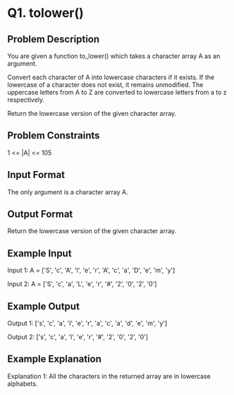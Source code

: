 # Q1. tolower()
## Problem Description
You are given a function to_lower() which takes a character array A as an argument.

Convert each character of A into lowercase characters if it exists. If the lowercase of a character does not exist, it remains unmodified.
The uppercase letters from A to Z are converted to lowercase letters from a to z respectively.

Return the lowercase version of the given character array.

## Problem Constraints
1 <= |A| <= 105

## Input Format
The only argument is a character array A.

## Output Format
Return the lowercase version of the given character array.

## Example Input
Input 1:
 A = ['S', 'c', 'A', 'l', 'e', 'r', 'A', 'c', 'a', 'D', 'e', 'm', 'y']

Input 2:
 A = ['S', 'c', 'a', 'L', 'e', 'r', '#', '2', '0', '2', '0']


## Example Output
Output 1:
 ['s', 'c', 'a', 'l', 'e', 'r', 'a', 'c', 'a', 'd', 'e', 'm', 'y']

Output 2:
 ['s', 'c', 'a', 'l', 'e', 'r', '#', '2', '0', '2', '0']

## Example Explanation
Explanation 1:
 All the characters in the returned array are in lowercase alphabets.
